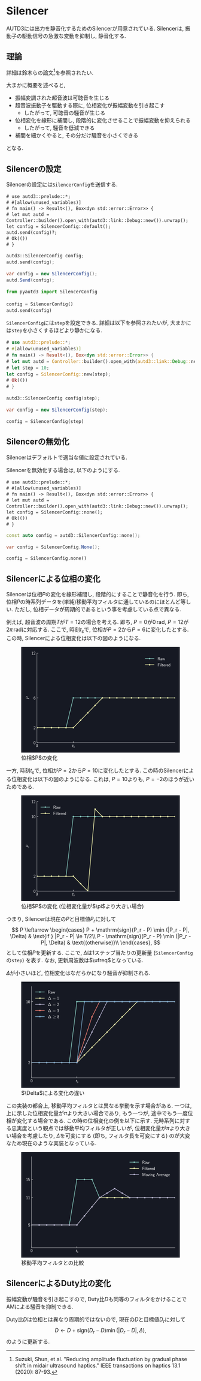 # Silencer

AUTD3には出力を静音化するためのSilencerが用意されている.
Silencerは, 振動子の駆動信号の急激な変動を抑制し, 静音化する.

## 理論

詳細は鈴木らの論文[^suzuki2020]を参照されたい.

大まかに概要を述べると, 

* 振幅変調された超音波は可聴音を生じる
* 超音波振動子を駆動する際に, 位相変化が振幅変動を引き起こす
    * したがって, 可聴音の騒音が生じる
* 位相変化を線形に補間し, 段階的に変化させることで振幅変動を抑えられる
    * したがって, 騒音を低減できる
* 補間を細かくやると, その分だけ騒音を小さくできる

となる.

## Silencerの設定

Silencerの設定には`SilencerConfig`を送信する.

```rust,should_panic
# use autd3::prelude::*;
# #[allow(unused_variables)]
# fn main() -> Result<(), Box<dyn std::error::Error>> {
# let mut autd = Controller::builder().open_with(autd3::link::Debug::new()).unwrap();
let config = SilencerConfig::default();
autd.send(config)?;
# Ok(())
# }
```

```cpp
autd3::SilencerConfig config;
autd.send(config);
```

```cs
var config = new SilencerConfig();
autd.Send(config);
```

```python
from pyautd3 import SilencerConfig

config = SilencerConfig()
autd.send(config)
```

`SilencerConfig`には`step`を設定できる.
詳細は以下を参照されたいが, 大まかには`step`を小さくするほどより静かになる.


```rust
# use autd3::prelude::*;
# #[allow(unused_variables)]
# fn main() -> Result<(), Box<dyn std::error::Error>> {
# let mut autd = Controller::builder().open_with(autd3::link::Debug::new()).unwrap();
# let step = 10;
let config = SilencerConfig::new(step);
# Ok(())
# }
```

```cpp
autd3::SilencerConfig config(step);
```

```cs
var config = new SilencerConfig(step);
```

```python
config = SilencerConfig(step)
```

## Silencerの無効化

Silencerはデフォルトで適当な値に設定されている.

Silencerを無効化する場合は, 以下のようにする.

```rust,should_panic
# use autd3::prelude::*;
# #[allow(unused_variables)]
# fn main() -> Result<(), Box<dyn std::error::Error>> {
# let mut autd = Controller::builder().open_with(autd3::link::Debug::new()).unwrap();
let config = SilencerConfig::none();
# Ok(())
# }
```

```cpp
const auto config = autd3::SilencerConfig::none();
```

```cs
var config = SilencerConfig.None();
```

```python
config = SilencerConfig.none()
```

## Silencerによる位相の変化

Silencerは位相$P$の変化を線形補間し, 段階的にすることで静音化を行う.
即ち, 位相$P$の時系列データを(単純)移動平均フィルタに通しているのにほとんど等しい.
ただし, 位相データが周期的であるという事を考慮している点で異なる.

例えば, 超音波の周期$T$が$T=12$の場合を考える. 即ち, $P=0$が$0\,\mathrm{rad}$, $P=12$が$2\pi\,\mathrm{rad}$に対応する. 
ここで, 時刻$t_s$で, 位相が$P=2$から$P=6$に変化したとする.
この時, Silencerによる位相変化は以下の図のようになる.

<figure>
  <img src="../fig/Users_Manual/silent/phase.svg"/>
<figcaption>位相$P$の変化</figcaption>
</figure>

一方, 時刻$t_s$で, 位相が$P=2$から$P=10$に変化したとする.
この時のSilencerによる位相変化は以下の図のようになる.
これは, $P=10$よりも, $P=-2$のほうが近いためである.

<figure>
  <img src="../fig/Users_Manual/silent/phase2.svg"/>
<figcaption>位相$P$の変化 (位相変化量が$\pi$より大きい場合)</figcaption>
</figure>

つまり, Silencerは現在の$P$と目標値$P_r$に対して
$$
    P \leftarrow \begin{cases}
        P + \mathrm{sign}(P_r - P) \min (|P_r - P|, \Delta) & \text{if } |P_r - P| \le T/2\\
        P - \mathrm{sign}(P_r - P) \min (|P_r - P|, \Delta) & \text{(otherwise)}\\
    \end{cases},
$$
として位相$P$を更新する.
ここで, $\Delta$は1ステップ当たりの更新量 (`SilencerConfig`の`step`) を表す.
なお, 更新周波数は$\ufreq$となっている.

$\Delta$が小さいほど, 位相変化はなだらかになり騒音が抑制される.

<figure>
  <img src="../fig/Users_Manual/silent/duty.svg"/>
<figcaption>$\Delta$による変化の違い</figcaption>
</figure>

この実装の都合上, 移動平均フィルタとは異なる挙動を示す場合がある.
一つは, 上に示した位相変化量が$\pi$より大きい場合であり, もう一つが, 途中でもう一度位相が変化する場合である.
この時の位相変化の例を以下に示す.
元時系列に対する忠実度という観点では移動平均フィルタが正しいが, 位相変化量が$\pi$より大きい場合を考慮したり, $\Delta$を可変にする (即ち, フィルタ長を可変にする) のが大変なため現在のような実装となっている.

<figure>
  <img src="../fig/Users_Manual/silent/mean.svg"/>
<figcaption>移動平均フィルタとの比較</figcaption>
</figure>

## SilencerによるDuty比の変化

振幅変動が騒音を引き起こすので, Duty比$D$も同等のフィルタをかけることでAMによる騒音を抑制できる.

Duty比$D$は位相とは異なり周期的ではないので, 現在の$D$と目標値$D_r$に対して
$$
    D \leftarrow D + \mathrm{sign}(D_r - D) \min (|D_r - D|, \Delta),
$$
のように更新する.

[^suzuki2020]: Suzuki, Shun, et al. "Reducing amplitude fluctuation by gradual phase shift in midair ultrasound haptics." IEEE transactions on haptics 13.1 (2020): 87-93.
